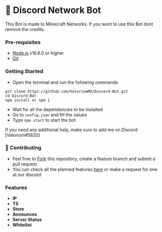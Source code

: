 # 🤖 Discord Network Bot

This Bot is made to Minecraft Networks.
If you wont to use this Bot dont remove the credits.

### Pre-requisites

* [Node.js](https://nodejs.org/en/) v16.6.0 or higher
* [Git](https://git-scm.com/downloads)

### Getting Started

* Open the terminal and run the following commands

```
git clone https://github.com/ValoriomMX/Discord-Bot.git
cd Discord-Bot
npm install or npm i
```

* Wait for all the dependencies to be installed
* Go to `config.json` and fill the values
* Type `npm start` to start the bot

If you need any additional help, make sure to add me on Discord [Valoriom#5820]

### 🤝 Contributing

* Feel free to [Fork](https://github.com/ValoriomMX/Discord-Bot/fork) this repository, create a feature branch and submit a pull request
* You can check all the planned features [here](https://github.com/ValoriomMX/Discord-Bot/projects) or make a request for one at our discord

### Features

* **IP**
* **TS**
* **Store**
* **Announces**
* **Server Status**
* **Whitelist**
